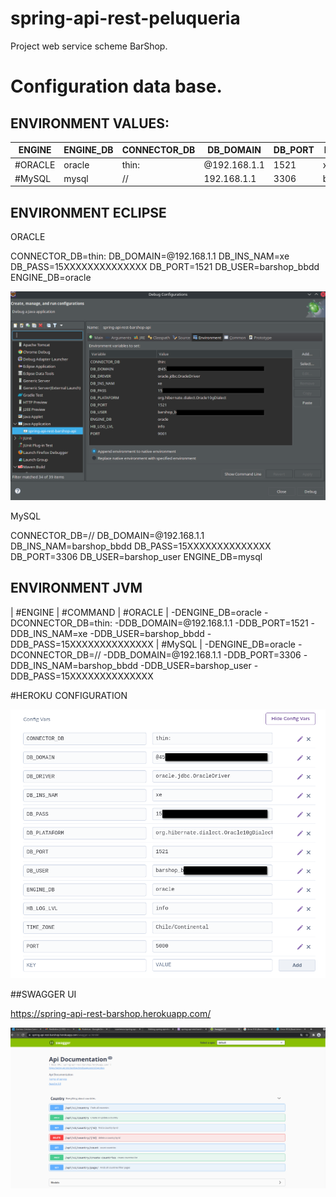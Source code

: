 # spring-api-rest-peluqueria
Project web service scheme BarShop.


# Configuration data base.

## ENVIRONMENT VALUES:

| ENGINE | ENGINE_DB | CONNECTOR_DB | DB_DOMAIN | DB_PORT | DB_INS_NAM | DB_USER | DB_PASS |
| ------------- | ------------- |------------- |------------- |------------- |------------- |------------- |------------- |
| #ORACLE | oracle | thin: | @192.168.1.1 | 1521 | xe | barshop_bbdd | 15B8ijW21DcsPCSwsax392
| #MySQL | mysql | // | 192.168.1.1 | 3306 | barshop_bbdd | barshop_user | 15B8ijW21DcsPCSwsax392


## ENVIRONMENT ECLIPSE

ORACLE

CONNECTOR_DB=thin:
DB_DOMAIN=@192.168.1.1
DB_INS_NAM=xe
DB_PASS=15XXXXXXXXXXXXXX
DB_PORT=1521
DB_USER=barshop_bbdd
ENGINE_DB=oracle

![alt text](doc/img/eclipse-configuration.png)


MySQL

CONNECTOR_DB=//
DB_DOMAIN=@192.168.1.1
DB_INS_NAM=barshop_bbdd
DB_PASS=15XXXXXXXXXXXXXX
DB_PORT=3306
DB_USER=barshop_user
ENGINE_DB=mysql


## ENVIRONMENT JVM
| #ENGINE | #COMMAND
| #ORACLE | -DENGINE_DB=oracle -DCONNECTOR_DB=thin: -DDB_DOMAIN=@192.168.1.1 -DDB_PORT=1521 -DDB_INS_NAM=xe -DDB_USER=barshop_bbdd -DDB_PASS=15XXXXXXXXXXXXXX
| #MySQL | -DENGINE_DB=oracle -DCONNECTOR_DB=// -DDB_DOMAIN=@192.168.1.1 -DDB_PORT=3306 -DDB_INS_NAM=barshop_bbdd -DDB_USER=barshop_user -DDB_PASS=15XXXXXXXXXXXXXX


#HEROKU CONFIGURATION

![alt text](doc/img/heroku-configuration.png)

##SWAGGER UI

https://spring-api-rest-barshop.herokuapp.com/

![alt text](doc/img/spring-boot-rest-api.png)
